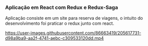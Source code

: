 ### Aplicação em React com Redux e Redux-Saga

Aplicação consiste em um site para reserva de viagens, o intuito do desenvolvimento foi praticar o redux junto com react.




https://user-images.githubusercontent.com/86663419/205617731-d98a9ba9-aa2f-4741-aebc-c309533120dd.mp4

